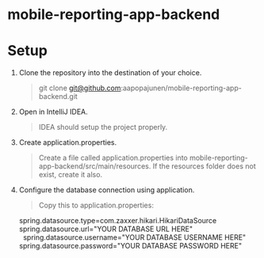 # mobile-reporting-app-backend

# Setup

1. Clone the repository into the destination of your choice.
   >git clone git@github.com:aapopajunen/mobile-reporting-app-backend.git

2. Open in IntelliJ IDEA.
   >IDEA should setup the project properly.

3. Create application.properties.
   >Create a file called application.properties into mobile-reporting-app-backend/src/main/resources. If the resources folder    does not exist, create it also.
   
4. Configure the database connection using application.
   >Copy this to application.properties:
   
   spring.datasource.type=com.zaxxer.hikari.HikariDataSource</br>
   spring.datasource.url="YOUR DATABASE URL HERE"</br>
   spring.datasource.username="YOUR DATABASE USERNAME HERE"</br>
   spring.datasource.password="YOUR DATABASE PASSWORD HERE"</br>
   
